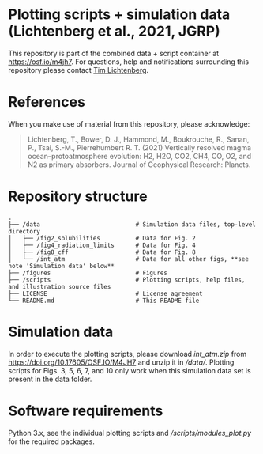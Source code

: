 # Plotting scripts + simulation data (Lichtenberg et al., 2021, JGRP)

This repository is part of the combined data + script container at https://osf.io/m4jh7. 
For questions, help and notifications surrounding this repository please contact [Tim Lichtenberg](https://timlichtenberg.net/).

# References

When you make use of material from this repository, please acknowledge:

> Lichtenberg, T., Bower, D. J., Hammond, M., Boukrouche, R., Sanan, P., Tsai, S.-M., Pierrehumbert R. T. (2021) Vertically resolved magma ocean–protoatmosphere evolution: H2, H2O, CO2, CH4, CO, O2, and N2 as primary absorbers. Journal of Geophysical Research: Planets.

# Repository structure

    .
    ├── /data                           # Simulation data files, top-level directory
    │   ├── /fig2_solubilities          # Data for Fig. 2
    │   ├── /fig4_radiation_limits      # Data for Fig. 4
    │   ├── /fig8_cff                   # Data for Fig. 8
    │   └── /int_atm                    # Data for all other figs, **see note 'Simulation data' below**
    ├── /figures                        # Figures
    ├── /scripts                        # Plotting scripts, help files, and illustration source files
    ├── LICENSE                         # License agreement
    └── README.md                       # This README file

# Simulation data

In order to execute the plotting scripts, please download *int_atm.zip* from https://doi.org/10.17605/OSF.IO/M4JH7 and unzip it in */data/*. Plotting scripts for Figs. 3, 5, 6, 7, and 10 only work when this simulation data set is present in the data folder.

# Software requirements

Python 3.x, see the individual plotting scripts and */scripts/modules_plot.py* for the required packages.
